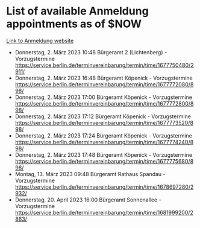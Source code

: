# List of available Anmeldung appointments as of $NOW
[Link to Anmeldung website](https://service.berlin.de/terminvereinbarung/termin/tag.php?termin=1&anliegen[]=120686&dienstleisterlist=122210,122217,327316,122219,327312,122227,327314,122231,327346,122243,327348,122254,122252,329742,122260,329745,122262,329748,122271,327278,122273,327274,122277,327276,330436,122280,327294,122282,327290,122284,327292,122291,327270,122285,327266,122286,327264,122296,327268,150230,329760,122297,327286,122294,327284,122312,329763,122314,329775,122304,327330,122311,327334,122309,327332,317869,122281,327352,122279,329772,122283,122276,327324,122274,327326,122267,329766,122246,327318,122251,327320,122257,327322,122208,327298,122226,327300&herkunft=http%3A%2F%2Fservice.berlin.de%2Fdienstleistung%2F120686%2F)
- Donnerstag, 2. März 2023 10:48 Bürgeramt 2 (Lichtenberg) - Vorzugstermine https://service.berlin.de/terminvereinbarung/termin/time/1677750480/2911/
- Donnerstag, 2. März 2023 16:48 Bürgeramt Köpenick - Vorzugstermine https://service.berlin.de/terminvereinbarung/termin/time/1677772080/898/
- Donnerstag, 2. März 2023 17:00 Bürgeramt Köpenick - Vorzugstermine https://service.berlin.de/terminvereinbarung/termin/time/1677772800/898/
- Donnerstag, 2. März 2023 17:12 Bürgeramt Köpenick - Vorzugstermine https://service.berlin.de/terminvereinbarung/termin/time/1677773520/898/
- Donnerstag, 2. März 2023 17:24 Bürgeramt Köpenick - Vorzugstermine https://service.berlin.de/terminvereinbarung/termin/time/1677774240/898/
- Donnerstag, 2. März 2023 17:48 Bürgeramt Köpenick - Vorzugstermine https://service.berlin.de/terminvereinbarung/termin/time/1677775680/898/
- Montag, 13. März 2023 09:48 Bürgeramt Rathaus Spandau - Vorzugstermine https://service.berlin.de/terminvereinbarung/termin/time/1678697280/2932/
- Donnerstag, 20. April 2023 16:00 Bürgeramt Sonnenallee - Vorzugstermine https://service.berlin.de/terminvereinbarung/termin/time/1681999200/2863/
